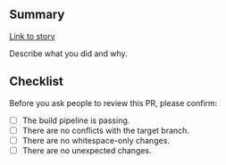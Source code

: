 ## Summary

[Link to story](https://dsdmoj.atlassian.net/browse/LASB-XXX)

Describe what you did and why.

## Checklist

Before you ask people to review this PR, please confirm:

- [ ] The build pipeline is passing.
- [ ] There are no conflicts with the target branch.
- [ ] There are no whitespace-only changes.
- [ ] There are no unexpected changes.

